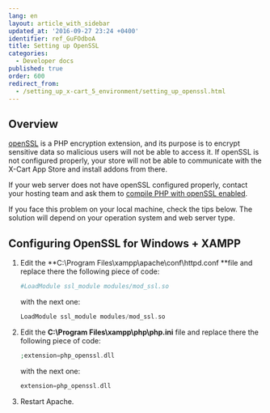 ```yaml
---
lang: en
layout: article_with_sidebar
updated_at: '2016-09-27 23:24 +0400'
identifier: ref_GuFOdboA
title: Setting up OpenSSL
categories:
  - Developer docs
published: true
order: 600
redirect_from:
  - /setting_up_x-cart_5_environment/setting_up_openssl.html
---
```

## Overview

[openSSL](http://www.php.net/manual/en/book.openssl.php) is a PHP encryption extension, and its purpose is to encrypt sensitive data so malicious users will not be able to access it. If openSSL is not configured properly, your store will not be able to communicate with the X-Cart App Store and install addons from there.

If your web server does not have openSSL configured properly, contact your hosting team and ask them to [compile PHP with openSSL enabled](http://www.php.net/manual/en/openssl.installation.php).

If you face this problem on your local machine, check the tips below. The solution will depend on your operation system and web server type.

## Configuring OpenSSL for Windows + XAMPP


1.  Edit the **C:\Program Files\xampp\apache\conf\httpd.conf **file and replace there the following piece of code:

    ```php
    #LoadModule ssl_module modules/mod_ssl.so
    ```

    with the next one:

    ```php
    LoadModule ssl_module modules/mod_ssl.so
    ```

2.  Edit the **C:\Program Files\xampp\php\php.ini** file and replace there the following piece of code:

    ```php
    ;extension=php_openssl.dll
    ```

    with the next one:

    ```php
    extension=php_openssl.dll
    ```

3.  Restart Apache.
